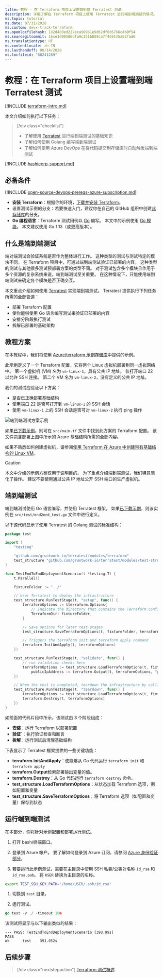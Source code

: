 ```yaml
---
title: 教程 - 在 Terraform 项目上设置端到端 Terratest 测试
description: 详细了解在 Terraform 项目上使用 Terratest 进行端到端测试的情况。
ms.topic: tutorial
ms.date: 07/31/2020
ms.custom: devx-track-terraform
ms.openlocfilehash: 182d403ed227eca50961e9db2df0d6766c4b9f54
ms.sourcegitcommit: 16ce1d00586dfa9c351b889ca7f469145a02fad6
ms.translationtype: HT
ms.contentlocale: zh-CN
ms.lasthandoff: 08/14/2020
ms.locfileid: "88241289"
---
```

# <a name="tutorial-setup-end-to-end-terratest-testing-on-terraform-projects"></a>教程：在 Terraform 项目上设置端到端 Terratest 测试

[!INCLUDE [terraform-intro.md](includes/terraform-intro.md)]

本文介绍如何执行以下任务：

> [!div class="checklist"]
> * 了解使用 [Terratest](https://github.com/gruntwork-io/terratest) 进行端到端测试的基础知识
> * 了解如何使用 Golang 编写端到端测试
> * 了解如何使用 Azure DevOps 在将代码提交到存储库时自动触发端到端测试

[!INCLUDE [hashicorp-support.md](includes/hashicorp-support.md)]

## <a name="prerequisites"></a>必备条件

[!INCLUDE [open-source-devops-prereqs-azure-subscription.md](../includes/open-source-devops-prereqs-azure-subscription.md)]
- **安装 Terraform**：根据你的环境，[下载并安装 Terraform](https://www.terraform.io/downloads.html)。
- 设置测试示例的分支：若要快速入门，建议你在自己的 GitHub 组织中创建[此存储库](https://github.com/Azure/terraform)的分支。
- **Go 编程语言**：Terraform 测试用例以 [Go](https://golang.org/dl/) 编写。 本文中的示例使用 [Go 模块](https://blog.golang.org/using-go-modules)。 本文建议使用 Go 1.13（或更高版本）。

## <a name="what-is-end-to-end-testing"></a>什么是端到端测试

端对端测试会验证系统是否作为整体进行工作。 这种类型的测试与测试特定的模块不同。 在 Terraform 项目中，可通过端到端测试验证已部署的内容。 这种类型的测试与其他很多测试预部署方案的类型不同。 对于测试包含多个模块且作用于多个资源的复杂系统来说，端到端测试至关重要。 在这种情况下，只能使用端到端测试来确定各个模块是否正确交互。

本文重点介绍如何使用 [Terratest](https://github.com/gruntwork-io/terratest) 实现端到端测试。 Terratest 提供执行下列任务所需的全部管道：

- 部署 Terraform 配置
- 使你能够使用 Go 语言编写测试来验证已部署的内容
- 安排分阶段执行测试
- 拆解已部署的基础架构

## <a name="tutorial-scenario"></a>教程方案

在本教程中，我们将使用 [Azure/terraform 示例存储库](https://github.com/Azure/terraform/blob/master/samples/end-to-end-testing/README.md)中提供的示例。

此示例定义了一个 Terraform 配置，它将两个 Linux 虚拟机部署到同一虚拟网络中。 第一个虚拟机 (VM) 名为 `vm-linux-1`，具有公共 IP 地址。 仅打开端口 22 以允许 SSH 连接。 第二个 VM 名为 `vm-linux-2`，没有定义的公共 IP 地址。

我们的测试应验证以下方案：

- 是否已正确部署基础结构
- 使用端口 22 是否可打开到 `vm-linux-1` 的 SSH 会话
- 使用 `vm-linux-1` 上的 SSH 会话是否可对 `vm-linux-2` 执行 ping 操作

![端到端测试方案示例](media/best-practices-end-to-end-testing/scenario.png)

如果[已下载示例](#prerequisites)，则可在 `src/main.tf` 文件中找到此方案的 Terraform 配置。 该文件包含部署上图中所示的 Azure 基础结构所需的全部内容。

如果不熟悉如何创建虚拟机，请参阅[使用 Terraform 在 Azure 中创建带有基础结构的 Linux VM](create-linux-virtual-machine-with-infrastructure.md)。

> [!CAUTION]
> 本文中介绍的示例方案仅用于说明目的。 为了重点介绍端到端测试，我们特意简化了操作。 建议不要使用通过公共 IP 地址公开 SSH 端口的生产虚拟机。

## <a name="end-to-end-test"></a>端到端测试

端到端测试使用 Go 语言编写，并使用 Terratest 框架。 如果[已下载示例](#prerequisites)，则该实例在 `src/test/end2end_test.go` 文件中进行定义。

以下源代码显示了使用 Terratest 的 Golang 测试的标准结构：

```Go
package test

import (
    "testing"

    "github.com/gruntwork-io/terratest/modules/terraform"
    test_structure "github.com/gruntwork-io/terratest/modules/test-structure"
)

func TestEndToEndDeploymentScenario(t *testing.T) {
    t.Parallel()

    fixtureFolder := "../"

    // User Terratest to deploy the infrastructure
    test_structure.RunTestStage(t, "setup", func() {
        terraformOptions := &terraform.Options{
            // Indicate the directory that contains the Terraform configuration to deploy
            TerraformDir: fixtureFolder,
        }

        // Save options for later test stages
        test_structure.SaveTerraformOptions(t, fixtureFolder, terraformOptions)

        // Triggers the terraform init and terraform apply command
        terraform.InitAndApply(t, terraformOptions)
    })

    test_structure.RunTestStage(t, "validate", func() {
        // run validation checks here
        terraformOptions := test_structure.LoadTerraformOptions(t, fixtureFolder)
            publicIpAddress := terraform.Output(t, terraformOptions, "public_ip_address")
    })

    // When the test is completed, teardown the infrastructure by calling terraform destroy
    test_structure.RunTestStage(t, "teardown", func() {
        terraformOptions := test_structure.LoadTerraformOptions(t, fixtureFolder)
        terraform.Destroy(t, terraformOptions)
    })
}
```

如前面的代码片段中所示，该测试由 3 个阶段组成：

- **安装**：运行 Terraform 以部署配置
- **验证**`：执行验证检查和断言
- **拆解**：运行测试后清理基础结构

下表显示了 Terratest 框架提供的一些关键功能：

- **terraform.InitAndApply**：使能够从 Go 代码运行 `terraform init` 和 `terraform apply`
- **terraform.Output**检索部署输出变量的值。
- **terraform.Destroy**：从 Go 代码运行 `terraform destroy` 命令。
- **test_structure.LoadTerraformOptions**：从状态加载 Terraform 选项，例如配置和变量
- **test_structure.SaveTerraformOptions**：将 Terraform 选项（如配置和变量）保存到状态

## <a name="run-the-end-to-end-test"></a>运行端到端测试

在本部分，你将针对示例配置和部署运行测试。 

1. 打开 bash/终端窗口。

1. 登录到 Azure 帐户。 要了解如何登录到 Azure 订阅，请参阅 [Azure 身份验证部分](get-started-cloud-shell.md#authenticate-to-azure)。

1. 若要运行此示例测试，需要在主目录中使用 SSH 私钥/公钥对名称 `id_rsa` 和 `id_rsa.pub`。 将 `USER` 替换为主目录的名称。

```bash
export TEST_SSH_KEY_PATH="/home/USER/.ssh/id_rsa"
```

1. 切换到 `test` 目录。

1. 运行测试。

```go
go test -v ./ -timeout 10m
```

该测试将显示与以下输出类似的结果：

```output
--- PASS: TestEndToEndDeploymentScenario (390.99s)
PASS
ok      test    391.052s
```

## <a name="next-steps"></a>后续步骤

> [!div class="nextstepaction"]
> [Terraform 测试概述](best-practices-testing-overview.md)